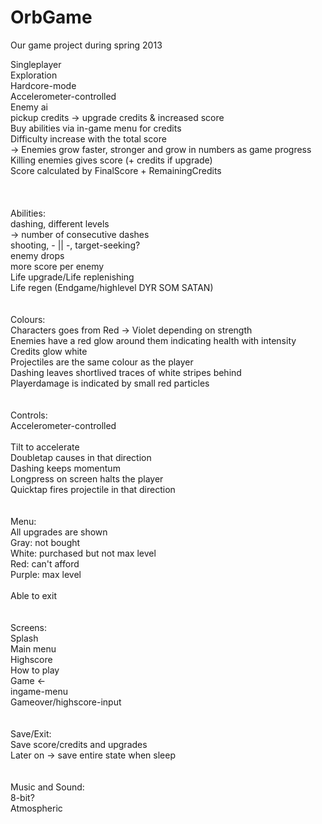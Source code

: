 OrbGame
=======

Our game project during spring 2013

Singleplayer<br>
Exploration<br>
Hardcore-mode<br>
Accelerometer-controlled<br>
Enemy ai<br>
pickup credits -> upgrade credits & increased score<br>
Buy abilities via in-game menu for credits<br>
Difficulty increase with the total score<br>
	-> Enemies grow faster, stronger and grow in numbers as game progress<br>
Killing enemies gives score (+ credits if upgrade)<br>
Score calculated by FinalScore + RemainingCredits <br>
<br>
<br>
<br>
Abilities:<br>
dashing, different levels<br>
	-> number of consecutive dashes<br>
shooting, - || -, target-seeking?<br>
enemy drops<br>
more score per enemy<br>
Life upgrade/Life replenishing<br>
Life regen (Endgame/highlevel DYR SOM SATAN)<br>
<br>
<br>
Colours:<br>
Characters goes from Red -> Violet depending on strength<br>
Enemies have a red glow around them indicating health with intensity<br>
Credits glow white<br>
Projectiles are the same colour as the player<br>
Dashing leaves shortlived traces of white stripes behind<br>
Playerdamage is indicated by small red particles<br>
<br>
<br>
Controls:<br>
Accelerometer-controlled<br>
<br>
Tilt to accelerate<br>
Doubletap causes in that direction<br>
Dashing keeps momentum<br>
Longpress on screen halts the player<br>
Quicktap fires projectile in that direction<br>
<br>
<br>
Menu:<br>
All upgrades are shown<br>
Gray: not bought<br>
White: purchased but not max level<br>
Red: can't afford<br>
Purple: max level <br>
<br>
Able to exit<br>
<br>
<br>
Screens:<br>
Splash<br>
Main menu<br>
Highscore<br>
How to play<br>
Game <-<br>
ingame-menu<br>
Gameover/highscore-input<br>
<br>
<br>
Save/Exit:<br>
Save score/credits and upgrades<br>
Later on -> save entire state when sleep<br>
<br>
<br>
Music and Sound:<br>
8-bit?<br>
Atmospheric<br>
<br>
